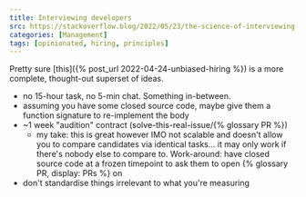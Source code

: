 ```yaml
---
title: Interviewing developers
src: https://stackoverflow.blog/2022/05/23/the-science-of-interviewing-developers
categories: [Management]
tags: [opinionated, hiring, principles]
---
```


Pretty sure [this]({% post_url 2022-04-24-unbiased-hiring %}) is a more complete, thought-out superset of ideas.

- no 15-hour task, no 5-min chat. Something in-between.
- assuming you have some closed source code, maybe give them a function signature to re-implement the body
- ~1 week "audition" contract (solve-this-real-issue/{% glossary PR %})
  + my take: this is great however IMO not scalable and doesn't allow you to compare candidates via identical tasks... it may only work if there's nobody else to compare to. Work-around: have closed source code at a frozen timepoint to ask them to open {% glossary PR, display: PRs %} on
- don't standardise things irrelevant to what you're measuring
